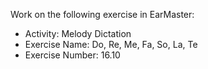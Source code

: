 Work on the following exercise in EarMaster:
- Activity: Melody Dictation
- Exercise Name: Do, Re, Me, Fa, So, La, Te
- Exercise Number: 16.10
